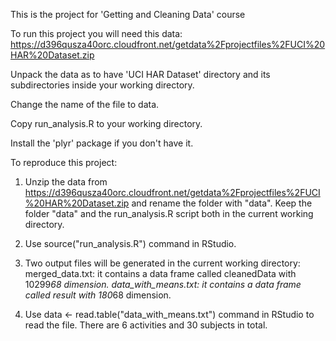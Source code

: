This is the project for 'Getting and Cleaning Data' course

To run this project you will need this data: https://d396qusza40orc.cloudfront.net/getdata%2Fprojectfiles%2FUCI%20HAR%20Dataset.zip

Unpack the data as to have 'UCI HAR Dataset' directory and its subdirectories inside your working directory.  

Change the name of the file to data.

Copy run_analysis.R to your working directory.

Install the 'plyr' package if you don't have it.

To reproduce this project:

1. Unzip the data from https://d396qusza40orc.cloudfront.net/getdata%2Fprojectfiles%2FUCI%20HAR%20Dataset.zip and rename the folder with "data".
Keep the folder "data" and the run_analysis.R script both in the current working directory.

2. Use source("run_analysis.R") command in RStudio.

3. Two output files will be generated in the current working directory:
merged_data.txt: it contains a data frame called cleanedData with 10299*68 dimension.
data_with_means.txt: it contains a data frame called result with 180*68 dimension.

4. Use data <- read.table("data_with_means.txt") command in RStudio to read the file. There are 6 activities and 30 subjects in total.
